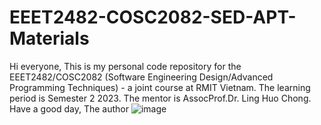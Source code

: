 # EEET2482-COSC2082-SED-APT-Materials
Hi everyone,
This is my personal code repository for the EEET2482/COSC2082 (Software Engineering Design/Advanced Programming Techniques) - a joint course at RMIT Vietnam. 
The learning period is Semester 2 2023. The mentor is AssocProf.Dr. Ling Huo Chong.
Have a good day,
The author
![image](https://github.com/nhattranb/EEET2482-COSC2082-SED-APT-Materials/assets/95455356/9a8f0dd2-2c7b-4bc6-acdc-dc92e9e66712)

